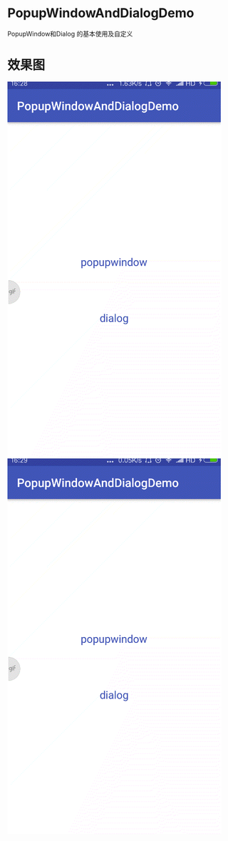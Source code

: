 # PopupWindowAndDialogDemo
PopupWindow和Dialog 的基本使用及自定义
# 效果图
![](https://github.com/lurenman/PopupWindowAndDialogDemo/blob/master/%E6%95%88%E6%9E%9C%E5%9B%BE/20171110_162830.gif) 
![](https://github.com/lurenman/PopupWindowAndDialogDemo/blob/master/%E6%95%88%E6%9E%9C%E5%9B%BE/20171110_162913.gif) 
